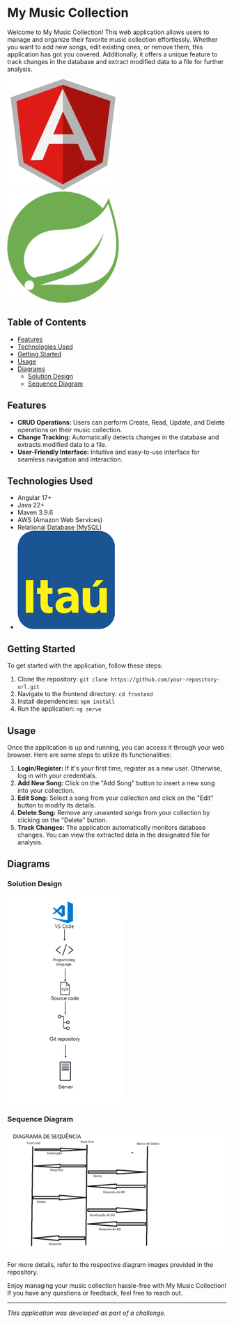 # My Music Collection

Welcome to My Music Collection! This web application allows users to manage and organize their favorite music collection effortlessly. Whether you want to add new songs, edit existing ones, or remove them, this application has got you covered. Additionally, it offers a unique feature to track changes in the database and extract modified data to a file for further analysis.

![Angular Logo](./src/assets/angular.webp) ![Spring Boot Logo](./src/assets/spring.png)

## Table of Contents
- [Features](#features)
- [Technologies Used](#technologies-used)
- [Getting Started](#getting-started)
- [Usage](#usage)
- [Diagrams](#diagrams)
  - [Solution Design](#solution-design)
  - [Sequence Diagram](#sequence-diagram)

## Features
- **CRUD Operations:** Users can perform Create, Read, Update, and Delete operations on their music collection.
- **Change Tracking:** Automatically detects changes in the database and extracts modified data to a file.
- **User-Friendly Interface:** Intuitive and easy-to-use interface for seamless navigation and interaction.

## Technologies Used
- Angular 17+
- Java 22+
- Maven 3.9.6
- AWS (Amazon Web Services)
- Relational Database (MySQL)
- ![Itaú Logo](./src/assets/itau.png)

## Getting Started
To get started with the application, follow these steps:

1. Clone the repository: `git clone https://github.com/your-repository-url.git`
2. Navigate to the frontend directory: `cd frontend`
3. Install dependencies: `npm install`
4. Run the application: `ng serve`

## Usage
Once the application is up and running, you can access it through your web browser. Here are some steps to utilize its functionalities:

1. **Login/Register:** If it's your first time, register as a new user. Otherwise, log in with your credentials.
2. **Add New Song:** Click on the "Add Song" button to insert a new song into your collection.
3. **Edit Song:** Select a song from your collection and click on the "Edit" button to modify its details.
4. **Delete Song:** Remove any unwanted songs from your collection by clicking on the "Delete" button.
5. **Track Changes:** The application automatically monitors database changes. You can view the extracted data in the designated file for analysis.

## Diagrams

### Solution Design
![Solution Design](./src/assets/aws.png)

### Sequence Diagram 
![Sequence Diagram](./src/assets/DiagramaDeSequencia.png)

For more details, refer to the respective diagram images provided in the repository.

Enjoy managing your music collection hassle-free with My Music Collection! If you have any questions or feedback, feel free to reach out.

---
*This application was developed as part of a challenge.*
